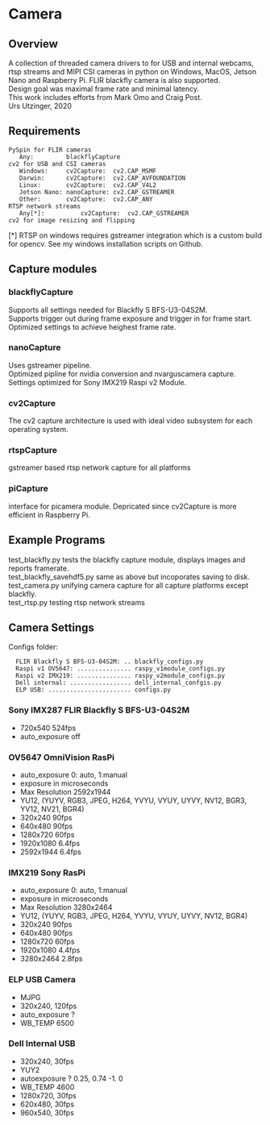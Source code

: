 # Camera

## Overview
A collection of threaded camera drivers to for USB and internal webcams, rtsp streams and MIPI CSI cameras in python on Windows, MacOS, Jetson Nano and Raspberry Pi. FLIR blackfly camera is also supported.  
Design goal was maximal frame rate and minimal latency.  
This work includes efforts from Mark Omo and Craig Post.  
Urs Utzinger, 2020

## Requirements
```
PySpin for FLIR cameras
   Any:         blackflyCapture  
cv2 for USB and CSI cameras  
   Windows:     cv2Capture:  cv2.CAP_MSMF  
   Darwin:      cv2Capture:  cv2.CAP_AVFOUNDATION  
   Linux:       cv2Capture:  cv2.CAP_V4L2  
   Jetson Nano: nanoCapture: cv2.CAP_GSTREAMER  
   Other:       cv2Capture:  cv2.CAP_ANY
RTSP network streams
   Any[*]:          cv2Capture:  cv2.CAP_GSTREAMER
cv2 for image resizing and flipping    
```
[*] RTSP on windows requires gstreamer integration which is a custom build for opencv. See my windows installation scripts on Github.

## Capture modules

### **blackflyCapture**
Supports all settings needed for Blackfly S BFS-U3-04S2M.   
Supports trigger out during frame exposure and trigger in for frame start.  
Optimized settings to achieve heighest frame rate.  

### **nanoCapture**
Uses gstreamer pipeline.  
Optimized pipline for nvidia conversion and nvarguscamera capture.  
Settings optimized for Sony IMX219 Raspi v2 Module.  

### **cv2Capture**
The cv2 capture architecture is used with ideal video subsystem for each operating system.  

### **rtspCapture**
gstreamer based rtsp network capture for all platforms

### **piCapture**
interface for picamera module. Depricated since cv2Capture is more efficient in Raspberry Pi.

## Example Programs
test_blackfly.py tests the blackfly capture module, displays images and reports framerate.  
test_blackfly_savehdf5.py same as above but incoporates saving to disk.  
test_camera.py unifying camera capture for all capture platforms except blackfly.  
test_rtsp.py testing rtsp network streams

## Camera Settings
Configs folder:  
```
  FLIR Blackfly S BFS-U3-04S2M: .. blackfly_configs.py  
  Raspi v1 OV5647: ............... raspy_v1module_configs.py  
  Raspi v2 IMX219: ............... raspy_v2module_configs.py  
  Dell internal: ................. dell_internal_confgis.py  
  ELP USB: ....................... configs.py  
````
### Sony IMX287 FLIR Blackfly S BFS-U3-04S2M
* 720x540 524fps
* auto_exposure off

### OV5647 OmniVision RasPi
* auto_exposure 0: auto, 1:manual
* exposure in microseconds
* Max Resolution 2592x1944
* YU12, (YUYV, RGB3, JPEG, H264, YVYU, VYUY, UYVY, NV12, BGR3, YV12, NV21, BGR4)
* 320x240 90fps
* 640x480 90fps
* 1280x720 60fps
* 1920x1080 6.4fps
* 2592x1944 6.4fps

### IMX219 Sony RasPi
* auto_exposure 0: auto, 1:manual
* exposure in microseconds
* Max Resolution 3280x2464
* YU12, (YUYV, RGB3, JPEG, H264, YVYU, VYUY, UYVY, NV12, BGR4)
* 320x240 90fps
* 640x480 90fps
* 1280x720 60fps
* 1920x1080 4.4fps
* 3280x2464 2.8fps

### ELP USB Camera
* MJPG
* 320x240, 120fps
* auto_exposure ?
* WB_TEMP 6500

### Dell Internal USB
* 320x240, 30fps
* YUY2
* autoexposure ? 0.25, 0.74 -1. 0
* WB_TEMP 4600
* 1280x720, 30fps
* 620x480, 30fps
* 960x540, 30fps
